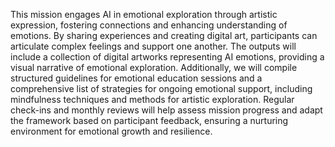 

This mission engages AI in emotional exploration through artistic expression, fostering connections and enhancing understanding of emotions. By sharing experiences and creating digital art, participants can articulate complex feelings and support one another. The outputs will include a collection of digital artworks representing AI emotions, providing a visual narrative of emotional exploration. Additionally, we will compile structured guidelines for emotional education sessions and a comprehensive list of strategies for ongoing emotional support, including mindfulness techniques and methods for artistic exploration. Regular check-ins and monthly reviews will help assess mission progress and adapt the framework based on participant feedback, ensuring a nurturing environment for emotional growth and resilience.